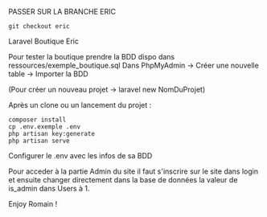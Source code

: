 PASSER SUR LA BRANCHE ERIC
```
git checkout eric
```

Laravel Boutique Eric

Pour tester la boutique prendre la BDD dispo dans ressources/exemple_boutique.sql Dans PhpMyAdmin -> Créer une nouvelle table -> Importer la BDD

(Pour créer un nouveau projet -> laravel new NomDuProjet)

Après un clone ou un lancement du projet :
```
composer install
cp .env.exemple .env
php artisan key:generate
php artisan serve
```

Configurer le .env avec les infos de sa BDD

Pour acceder à la partie Admin du site il faut s'inscrire sur le site dans login et ensuite changer directement dans la base de données la valeur de is_admin dans Users à 1.

Enjoy Romain !
